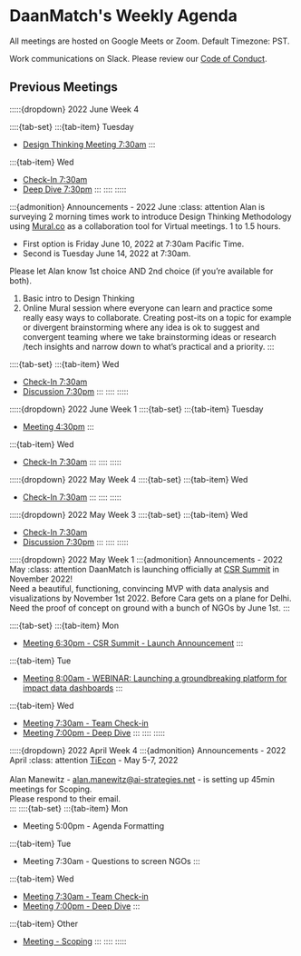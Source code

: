 # DaanMatch's Weekly Agenda

All meetings are hosted on Google Meets or Zoom. Default Timezone: PST.

Work communications on Slack. Please review our [Code of Conduct](CODE_OF_CONDUCT.md).

## Previous Meetings

:::::{dropdown} 2022 June Week 4

::::{tab-set}
:::{tab-item} Tuesday

- [Design Thinking Meeting 7:30am](agendas/20220621Agenda.md)
:::

:::{tab-item} Wed

- [Check-In 7:30am](agendas/20220622Agenda.md)
- [Deep Dive 7:30pm](agendas/20220622BAgenda.md)
:::
::::
:::::

:::{admonition} Announcements - 2022 June
:class: attention
Alan is surveying 2 morning times work to introduce Design Thinking Methodology using [Mural.co](http://mural.co/) as a collaboration tool for Virtual meetings. 1 to 1.5 hours.

- First option is Friday June 10, 2022 at 7:30am Pacific Time.
- Second is Tuesday June 14, 2022 at 7:30am.

Please let Alan know 1st choice AND 2nd choice (if you’re available for both).

 1. Basic intro to Design Thinking
 2. Online Mural session where everyone can learn and practice some really easy ways to collaborate. Creating post-its on a topic for example or divergent brainstorming where any idea is ok to suggest and convergent teaming where we take brainstorming ideas or research /tech insights and narrow down to what’s practical and a priority.
:::

::::{tab-set}
:::{tab-item} Wed

- [Check-In 7:30am](agendas/20220608Agenda.md)
- [Discussion 7:30pm](agendas/20220608BAgenda.md)
:::
::::
:::::

:::::{dropdown} 2022 June Week 1
::::{tab-set}
:::{tab-item} Tuesday

- [Meeting 4:30pm](agendas/20220531Agenda.md)
:::

:::{tab-item} Wed

- [Check-In 7:30am](agendas/20220601Agenda.md)
:::
::::
:::::

:::::{dropdown} 2022 May Week 4
::::{tab-set}
:::{tab-item} Wed

- [Check-In 7:30am](agendas/20220525Agenda.md)
:::
::::
:::::

:::::{dropdown} 2022 May Week 3
::::{tab-set}
:::{tab-item} Wed

- [Check-In 7:30am](agendas/20220518Agenda.md)
- [Discussion 7:30pm](agendas/20220518BAgenda.md)
:::
::::
:::::

:::::{dropdown} 2022 May Week 1
:::{admonition} Announcements - 2022 May
:class: attention
DaanMatch is launching officially at [CSR Summit](https://indiacsrsummit.in/) in November 2022! <br>
Need a beautiful, functioning, convincing MVP with data analysis and visualizations by November 1st 2022. Before Cara gets on a plane for Delhi. <br>
Need the proof of concept on ground with a bunch of NGOs by June 1st.
:::

::::{tab-set}
:::{tab-item} Mon

- [Meeting 6:30pm - CSR Summit - Launch Announcement](agendas/20220502Agenda.md)
:::

:::{tab-item} Tue

- [Meeting 8:00am - WEBINAR: Launching a groundbreaking platform for impact data dashboards](https://us02web.zoom.us/w/89966112350?tk=Ww68FnxsZMlpLeOcWsp8HtFLhrukP31YY9YRunwghOw.DQMAAAAU8mXuXhZVM3I0a1RTeFFJQ184LVROMDJnV09BAAAAAAAAAAAAAAAAAAAAAAAAAAAAAA&uuid=WN_zJoE0a_1TqqcLZ0Ag4VggA)
:::

:::{tab-item} Wed

- [Meeting 7:30am - Team Check-in](agendas/20220504Agenda.md)
- [Meeting 7:00pm - Deep Dive](agendas/20220504Agenda.md)
:::
::::
:::::

:::::{dropdown} 2022 April Week 4
:::{admonition} Announcements - 2022 April
:class: attention
[TiEcon](https://www.tiecon.org/) - May 5-7, 2022 <br>
<br>
Alan Manewitz - alan.manewitz@ai-strategies.net - is setting up 45min meetings for Scoping. <br>
Please respond to their email. <br>
:::
::::{tab-set}
:::{tab-item} Mon

- Meeting 5:00pm - Agenda Formatting

:::{tab-item} Tue

- Meeting 7:30am - Questions to screen NGOs
:::

:::{tab-item} Wed

- [Meeting 7:30am - Team Check-in](agendas/20220427Agenda.md)
- [Meeting 7:00pm - Deep Dive](agendas/20220427BAgenda.md)
:::

:::{tab-item} Other

- [Meeting - Scoping](agendas/20220428Agenda.md)
:::
::::
:::::
